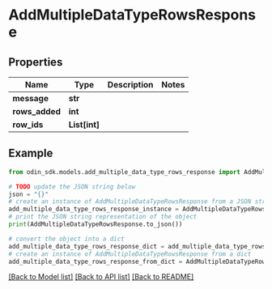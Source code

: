 # AddMultipleDataTypeRowsResponse


## Properties

Name | Type | Description | Notes
------------ | ------------- | ------------- | -------------
**message** | **str** |  | 
**rows_added** | **int** |  | 
**row_ids** | **List[int]** |  | 

## Example

```python
from odin_sdk.models.add_multiple_data_type_rows_response import AddMultipleDataTypeRowsResponse

# TODO update the JSON string below
json = "{}"
# create an instance of AddMultipleDataTypeRowsResponse from a JSON string
add_multiple_data_type_rows_response_instance = AddMultipleDataTypeRowsResponse.from_json(json)
# print the JSON string representation of the object
print(AddMultipleDataTypeRowsResponse.to_json())

# convert the object into a dict
add_multiple_data_type_rows_response_dict = add_multiple_data_type_rows_response_instance.to_dict()
# create an instance of AddMultipleDataTypeRowsResponse from a dict
add_multiple_data_type_rows_response_from_dict = AddMultipleDataTypeRowsResponse.from_dict(add_multiple_data_type_rows_response_dict)
```
[[Back to Model list]](../README.md#documentation-for-models) [[Back to API list]](../README.md#documentation-for-api-endpoints) [[Back to README]](../README.md)


